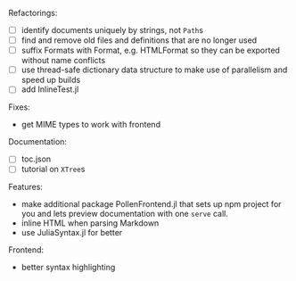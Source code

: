 Refactorings:

- [ ] identify documents uniquely by strings, not `Path`s
- [ ] find and remove old files and definitions that are no longer used
- [ ] suffix Formats with Format, e.g. HTMLFormat so they can be exported without name conflicts
- [ ] use thread-safe dictionary data structure to make use of parallelism and speed up builds
- [ ] add InlineTest.jl

Fixes:

- get MIME types to work with frontend

Documentation:

- [ ] toc.json
- [ ] tutorial on `XTree`s

Features:

- make additional package PollenFrontend.jl that sets up npm project for you and lets preview documentation with one `serve` call.
- inline HTML when parsing Markdown
- use JuliaSyntax.jl for better 

Frontend:

- better syntax highlighting